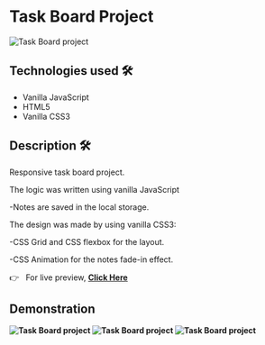 # Task Board Project

<img src="https://i.imgur.com/EcOjgo1.png" alt="Task Board project">

## Technologies used 🛠️
* Vanilla JavaScript
* HTML5
* Vanilla CSS3

## Description 🛠️
Responsive task board project.

The logic was written using vanilla JavaScript


-Notes are saved in the local storage.

The design was made by using vanilla CSS3:

-CSS Grid and CSS flexbox for the layout.

-CSS Animation for the notes fade-in effect.

👉 &nbsp; For live preview, <strong><a href="https://taskboardproject.netlify.app/">Click Here</a></string>

## Demonstration
<img src="https://im7.ezgif.com/tmp/ezgif-7-0fd0ddcc80d5.gif" alt="Task Board project">

<img src="https://im7.ezgif.com/tmp/ezgif-7-fdf44ecd1fda.gif" alt="Task Board project">

<img src="https://im7.ezgif.com/tmp/ezgif-7-702d77909ffc.gif" alt="Task Board project">
